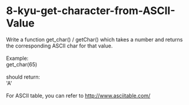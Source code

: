 # 8-kyu-get-character-from-ASCII-Value
Write a function get_char() / getChar() which takes a number and returns the corresponding ASCII char for that value.
<br><br>
Example:
<br>
get_char(65)
<br><br>
should return:
<br>
'A'
<br><br>
For ASCII table, you can refer to http://www.asciitable.com/
